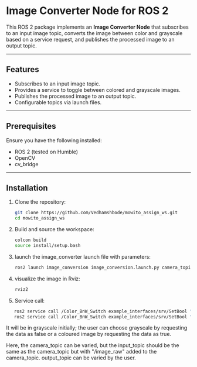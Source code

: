 # Image Converter Node for ROS 2

This ROS 2 package implements an **Image Converter Node** that subscribes to an input image topic, converts the image between color and grayscale based on a service request, and publishes the processed image to an output topic.

---

## Features

- Subscribes to an input image topic.
- Provides a service to toggle between colored and grayscale images.
- Publishes the processed image to an output topic.
- Configurable topics via launch files.

---

## Prerequisites

Ensure you have the following installed:
- ROS 2 (tested on Humble)
- OpenCV
- cv_bridge

---

## Installation

1. Clone the repository:
   ```bash
   git clone https://github.com/Vedhamshbode/mowito_assign_ws.git
   cd mowito_assign_ws
   ```
2. Build and source the workspace:
   ```bash
   colcon build
   source install/setup.bash
   ```
3. launch the image_converter launch file with parameters:
   ```bash
   ros2 launch image_conversion image_conversion.launch.py camera_topic:="/desired_name" input_topic:="/desired_name/image_raw" output_topic:="/desired_name"
   ```
4. visualize the image in Rviz:
   ```bash
   rviz2
   ```
5. Service call:
```bash
   ros2 service call /Color_BnW_Switch example_interfaces/srv/SetBool "data: false"
   ros2 service call /Color_BnW_Switch example_interfaces/srv/SetBool "data: true"
```
It will be in grayscale initially; the user can choose grayscale by requesting the data as false or a coloured image by requesting the data as true. 

Here, the camera_topic can be varied, but the input_topic should be the same as the camera_topic but with "/image_raw" added to the camera_topic. output_topic can be varied by the user.
